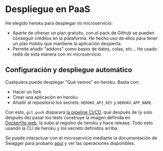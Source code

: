 # Despliegue en PaaS

He elegido heroku para desplegar mi microservicio:

- Aparte de ofrecer un plan gratuito, con el pack de Github se pueden conseguir créditos en la plataforma. He hecho uso de ellos para tener un plan Hobby que mantiene la aplicación despierta.
- Permite añadir "addons" como bases de datos, colas, etc... He usado redis de esta manera con mi microservicio.

## Configuración y despliegue automático

Cualquiera puede desplegar "Qué vemos" en heroku. Basta con:

- Hacer un fork
- Crear una aplicación en heroku
- Añadir al repositorio los secrets: `HEROKU_API_KEY` y `HEROKU_APP_NAME`.

Con esto, `git push` disparará [la pipeline CI/CD](../.github/workflows/ci-cd.yml), que después de (y solo después de) pasar los tests construye la imagen definida en [Dockerfile.web](../Dockerfile.web), la sube al registro de heroku y hace release. Todo esto usando la CLI de heroku y los secrets definidos arriba.

Se puede interactuar con el microservicio mediante la documentación de Swagger para probarlo [aquí](https://que-vemos.herokuapp.com/docs) y ver las operaciones disponibles.
